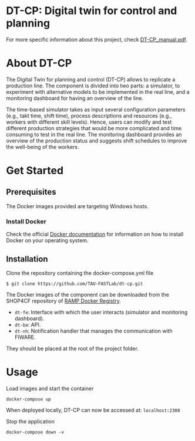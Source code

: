 # **DT-CP: Digital twin for control and planning**

For more specific information about this project, check [DT-CP_manual.pdf](./DT-CP_manual.pdf).

# About DT-CP

The Digital Twin for planning and control (DT-CP) allows to replicate a production line. The component is divided into two parts: a simulator, to experiment with alternative models to be implemented in the real line, and a monitoring dashboard for having an overview of the line.

The time-based simulator takes as input several configuration parameters (e.g., takt time, shift time), process descriptions and resources (e.g., workers with different skill levels). Hence, users can modify and test different production strategies that would be more complicated and time consuming to test in the real line. The monitoring dashboard provides an overview of the production status and suggests shift schedules to improve the well-being of the workers.

# Get Started 
## Prerequisites

The Docker images provided are targeting Windows hosts.

### Install Docker

Check the official [Docker documentation](https://docs.docker.com/engine/) for information on how to install Docker on your operating system.

## Installation 

Clone the repository containing the docker-compose.yml file
```
$ git clone https://github.com/TAU-FASTLab/dt-cp.git 
```

The Docker images of the component can be downloaded from the SHOP4CF repository of [RAMP Docker Registry](https://docker.ramp.eu/).
-	`dt-fe`: Interface with which the user interacts (simulator and monitoring dashboard).
-	`dt-be`: API.
-	`dt-nh`: Notification handler that manages the communication with FIWARE.

They should be placed at the root of the project folder.

# Usage

Load images and start the container
``` 
docker-compose up 
```

When deployed locally, DT-CP can now be accessed at: `localhost:2308`

Stop the application
``` 
docker-compose down -v
``` 
